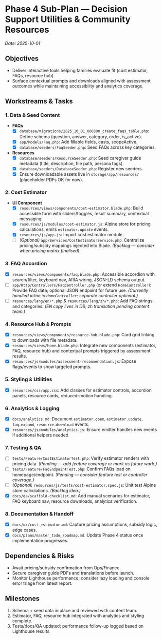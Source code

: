 # Phase 4 Sub-Plan — Decision Support Utilities & Community Resources
_Date: 2025-10-01_

## Objectives
- Deliver interactive tools helping families evaluate fit (cost estimator, FAQs, resource hub).
- Surface contextual prompts and downloads aligned with assessment outcomes while maintaining accessibility and analytics coverage.

## Workstreams & Tasks

### 1. Data & Seed Content
- **FAQs**
  - [x] `database/migrations/2025_10_01_060000_create_faqs_table.php`: Define schema (question, answer, category, order, is_active).
  - [x] `app/Models/Faq.php`: Add fillable fields, casts, scopeActive.
  - [x] `database/seeders/FaqSeeder.php`: Seed FAQs across key categories.
- **Resources**
  - [x] `database/seeders/ResourceSeeder.php`: Seed caregiver guide metadata (title, description, file path, persona tags).
  - [x] `database/seeders/DatabaseSeeder.php`: Register new seeders.
  - [x] Ensure downloadable assets live in `storage/app/resources/` (placeholder PDFs OK for now).

### 2. Cost Estimator
- **UI Component**
  - [x] `resources/views/components/cost-estimator.blade.php`: Build accessible form with sliders/toggles, result summary, contextual messaging.
  - [x] `resources/js/modules/cost-estimator.js`: Alpine store for pricing calculations, emits `estimator.update` events.
  - [x] `resources/js/app.js`: Import cost estimator module.
  - [ ] *(Optional)* `app/Services/CostEstimatorService.php`: Centralize pricing/subsidy mappings injected into Blade. *(Backlog — consider when pricing matrix finalised)*

### 3. FAQ Accordion
  - [x] `resources/views/components/faq.blade.php`: Accessible accordion with search/filter, keyboard nav, ARIA wiring, JSON-LD schema output.
  - [ ] `app/Http/Controllers/FaqController.php` (or extend `HomeController`): Provide FAQ data; optional JSON endpoint for future use. *(Currently handled inline in `HomeController`; separate controller optional.)*
  - [ ] `resources/lang/en/*.php` & `resources/lang/zh/*.php`: Add FAQ strings and categories. *(EN copy lives in DB; zh translation pending content team.)*

### 4. Resource Hub & Prompts
  - [x] `resources/views/components/resource-hub.blade.php`: Card grid linking to downloads with file metadata.
  - [x] `resources/views/home.blade.php`: Integrate new components (estimator, FAQ, resource hub) and contextual prompts triggered by assessment results.
  - [x] `resources/js/modules/assessment-recommendation.js`: Expose flags/events to show targeted prompts.

### 5. Styling & Utilities
  - [x] `resources/css/app.css`: Add classes for estimator controls, accordion panels, resource cards, reduced-motion handling.

### 6. Analytics & Logging
  - [x] `docs/analytics.md`: Document `estimator.open`, `estimator.update`, `faq.expand`, `resource.download` events.
  - [x] `resources/js/modules/analytics.js`: Ensure emitter handles new events if additional helpers needed.

### 7. Testing & QA
  - [ ] `tests/Feature/CostEstimatorTest.php`: Verify estimator renders with pricing data. *(Pending — add feature coverage or mark as future work.)*
  - [ ] `tests/Feature/FaqEndpointTest.php`: Confirm FAQs load on homepage/endpoint. *(Pending — consider feature test or controller coverage.)*
  - [ ] *(Optional)* `resources/js/tests/cost-estimator.spec.js`: Unit test Alpine store calculations. *(Backlog idea.)*
  - [x] `docs/qa/scaffold-checklist.md`: Add manual scenarios for estimator, FAQ keyboard nav, resource downloads, analytics verification.

### 8. Documentation & Handoff
  - [x] `docs/ux/cost_estimator.md`: Capture pricing assumptions, subsidy logic, edge cases.
  - [x] `docs/plans/master_todo_roadmap.md`: Update Phase 4 status once implementation progresses.

## Dependencies & Risks
- Await pricing/subsidy confirmation from Ops/Finance.
- Secure caregiver guide PDFs and translations before launch.
- Monitor Lighthouse performance; consider lazy loading and console error triage from latest report.
## Milestones
1. Schema + seed data in place and reviewed with content team.
2. Estimator, FAQ, resource hub integrated with analytics and styling complete.
3. Tests/docs/QA updated; performance follow-up logged based on Lighthouse results.
